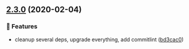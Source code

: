 ## [2.3.0](https://github.com/manuel-bieh/ui/compare/v2.2.3...v2.3.0) (2020-02-04)


### 🧩 Features

* cleanup several deps, upgrade everything, add commitlint ([bd3cac0](https://github.com/manuel-bieh/ui/commit/bd3cac0ad99860b79af1266c957f55587613d96f))
